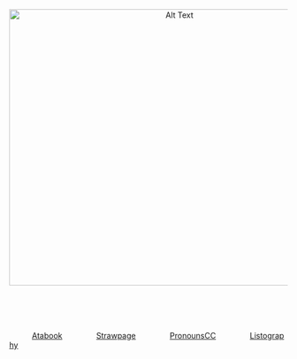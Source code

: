 
⠀⠀ㅤㅤ ㅤ ㅤ ㅤ ㅤ ㅤ ㅤ ㅤ ㅤ ㅤ ㅤ 
-
<p align="center">
<img src="https://media.tenor.com/_0PByMvGwvwAAAAM/bittersweet-sentence-racheldrawsthis.gif" alt="Alt Text" width="600" height="500">⠀⠀⠀⠀
</p>
  
   <p align="center">
     ⠀⠀⠀⠀⠀
     
⠀⠀
⠀⠀
⠀⠀ㅤㅤ
⠀⠀ㅤㅤ  ㅤ⠀⠀⠀⠀[Atabook](https://forcas.atabook.org/)⠀⠀⠀⠀⠀⠀[Strawpage](https://s-01-ver-bullet.straw.page/)⠀⠀⠀⠀⠀⠀[PronounsCC](https://pronouns.cc/@Forcas)⠀⠀⠀⠀⠀⠀[Listography](https://listography.com/5283121506?m=0580652416)  
  
</p>
